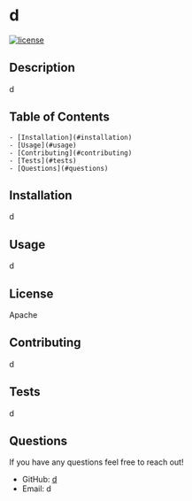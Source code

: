 # d

  [![license](https://img.shields.io/badge/license-Apache-red)](https://shields.io)

  ## Description 
  d

  ## Table of Contents

    - [Installation](#installation)
    - [Usage](#usage)
    - [Contributing](#contributing)
    - [Tests](#tests)
    - [Questions](#questions)
  
  ## Installation
  d

  ## Usage
  d

  ## License
  Apache

  ## Contributing
  d

  ## Tests
  d

  ## Questions

  If you have any questions feel free to reach out!
  - GitHub: [d](https://github.com/d)
  - Email: d

